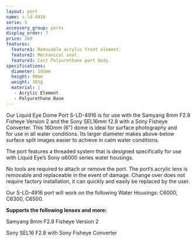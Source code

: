 ```yaml
---
layout: port
name: s-ld-4916
serie: S
accessory_group: ports
display_order: 7
price: 260
features:
  feature1: Removable acrylic front element.
  feature2: Mechanical seal.
  feature3: Cast Polyurethane port body.
specifications:
  diameter: 195mm
  height: 90mm
  weight: 385g
  material: |
   - Acrylic Element
   - Polyurethane Base
---
```

Our Liquid Eye Dome Port S-LD-4916 is for use with the Samyang 8mm F2.8 Fisheye Version 2
and the Sony SEL16mm f2.8 with a Sony Fisheye Converter. This 160mm (6") dome is ideal for surface photography and for use in all water conditions. Its larger diameter makes above-below surface split images easier to achieve in calm water conditions.

The port features a threaded system that is designed specifically for use with Liquid Eye’s Sony α6000 series water housings.

No tools are required to attach or remove the port. The port’s acrylic lens is removable and replaceable in the event of damage. Change over does not require factory installation, it can quickly and easily be replaced by the user.

Our S-LD-4916 port will work on the following Water Housings: C6000, C6300, C6500.

**Supports the following lenses and more:**

Samyang 8mm F2.8 Fisheye Version 2

Sony SEL16 F2.8 with Sony Fisheye Converter
